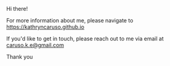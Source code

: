 Hi there! 

For more information about me, please navigate to https://kathryncaruso.github.io

If you'd like to get in touch, please reach out to me via email at caruso.k.e@gmail.com

Thank you
